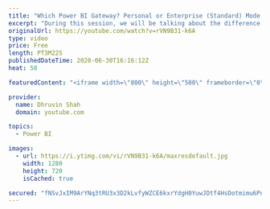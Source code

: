 ```yaml
---
title: "Which Power BI Gateway? Personal or Enterprise (Standard) Mode - Check the Difference"
excerpt: "During this session, we will be talking about the difference between Personal Mode Vs Standard Mode Data Gateway in Power BI. Power BI provides two types of Gateway. Personal Mode and Enterprise or Standard Mode. We always have a question in our mind, which one we need to use in which scenario. This"
originalUrl: https://youtube.com/watch?v=rVN9B31-k6A
type: video
price: Free
length: PT3M22S
publishedDateTime: 2020-06-30T16:16:12Z
heat: 50

featuredContent: "<iframe width=\"800\" height=\"500\" frameborder=\"0\" src=\"https://www.youtube.com/embed/rVN9B31-k6A\" allow=\"accelerometer; autoplay; encrypted-media; gyroscope; picture-in-picture\" allowfullscreen></iframe>"

provider:
  name: Dhruvin Shah
  domain: youtube.com

topics:
  - Power BI

images:
  - url: https://i.ytimg.com/vi/rVN9B31-k6A/maxresdefault.jpg
    width: 1280
    height: 720
    isCached: true

secured: "fNSvJxIM9ArYNq3tRU3x3D2kLvfyWZCE6kxrYdgH0YuwJDtf4HsDotmimu6PnCgUgtIyztIPDzcIkajUigEo2oUxkIxF8hHZ9FWgEjivLJFIoLba2TC20tV1xjazRjOt0HeoygMKxHkND715mF4sIQb9XpNv6yY86Qf1mI4HZ7vzXisBx8x13SQEU4V5ZmjtiTdU15ksRWg3/osjKNS2PZK1pzb7WnM/a+3ybAVxrdGPnnv2pIGp/Xdvw46mKwx3txFw3w0P2ns0aM8Z7tlSLcRC/+0PlVkDWnJxwFOyLcfE1YX/UsflDq7WholMQnQv2ssuHVixJcD/tpLddV82xH0Fe7XDd66L4juhlCrVeoGs2o8ubmmFlqN9e85ZYRuFjZ0wzT82KJfxlVN0kQCWA91wmXhhzNycnejlsMDg4nw=;pr0o0HggqaGV1ebCkYPNtQ=="
---
```


